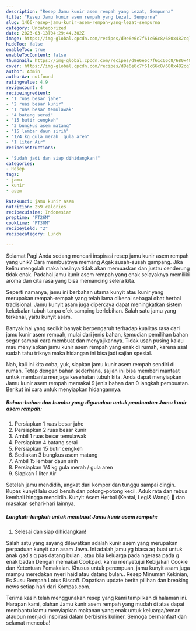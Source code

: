 ```yaml
---
description: "Resep Jamu kunir asem rempah yang Lezat, Sempurna"
title: "Resep Jamu kunir asem rempah yang Lezat, Sempurna"
slug: 1466-resep-jamu-kunir-asem-rempah-yang-lezat-sempurna
category: Uncategorized
date: 2023-03-13T04:29:44.302Z
image: https://img-global.cpcdn.com/recipes/d9e6e6c7f61c66c8/680x482cq70/jamu-kunir-asem-rempah-foto-resep-utama.jpg
hideToc: false
enableToc: true
enableTocContent: false
thumbnail: https://img-global.cpcdn.com/recipes/d9e6e6c7f61c66c8/680x482cq70/jamu-kunir-asem-rempah-foto-resep-utama.jpg
cover: https://img-global.cpcdn.com/recipes/d9e6e6c7f61c66c8/680x482cq70/jamu-kunir-asem-rempah-foto-resep-utama.jpg
author: Admin
authorAv: notfound
ratingvalue: 4.9
reviewcount: 4
recipeingredient:
- "1 ruas besar jahe"
- "2 ruas besar kunir"
- "1 ruas besar temulawak"
- "4 batang serai"
- "15 butir cengkeh"
- "3 bungkus asem matang"
- "15 lembar daun sirih"
- "1/4 kg gula merah  gula aren"
- "1 liter Air"
recipeinstructions:

- "Sudah jadi dan siap dihidangkan!"
categories:
- Resep
tags:
- jamu
- kunir
- asem

katakunci: jamu kunir asem 
nutrition: 259 calories
recipecuisine: Indonesian
preptime: "PT26M"
cooktime: "PT30M"
recipeyield: "2"
recipecategory: Lunch

---
```



Selamat Pagi Anda sedang mencari inspirasi resep jamu kunir asem rempah yang unik? Cara membuatnya memang Agak susah-susah gampang. Jika keliru mengolah maka hasilnya tidak akan memuaskan dan justru cenderung tidak enak. Padahal jamu kunir asem rempah yang enak selayaknya memiliki aroma dan cita rasa yang bisa memancing selera kita.


Seperti namanya, jamu ini berbahan utama kunyit atau kunir yang merupakan rempah-rempah yang telah lama dikenal sebagai obat herbal tradisional. Jamu kunyit asam juga dipercaya dapat meningkatkan sistem kekebalan tubuh tanpa efek samping berlebihan. Salah satu jamu yang terkenal, yaitu kunyit asam.

Banyak hal yang sedikit banyak berpengaruh terhadap kualitas rasa dari jamu kunir asem rempah, mulai dari jenis bahan, kemudian pemilihan bahan segar sampai cara membuat dan menyajikannya. Tidak usah pusing kalau mau menyiapkan jamu kunir asem rempah yang enak di rumah, karena asal sudah tahu triknya maka hidangan ini bisa jadi sajian spesial.


Nah, kali ini kita coba, yuk, siapkan jamu kunir asem rempah sendiri di rumah. Tetap dengan bahan sederhana, sajian ini bisa memberi manfaat untuk membantu menjaga kesehatan tubuh kita. Anda dapat menyiapkan Jamu kunir asem rempah memakai 9 jenis bahan dan 0 langkah pembuatan. Berikut ini cara untuk menyiapkan hidangannya.

<!--inarticleads1-->

##### Bahan-bahan dan bumbu yang digunakan untuk pembuatan Jamu kunir asem rempah:

1. Persiapkan 1 ruas besar jahe
1. Persiapkan 2 ruas besar kunir
1. Ambil 1 ruas besar temulawak
1. Persiapkan 4 batang serai
1. Persiapkan 15 butir cengkeh
1. Sediakan 3 bungkus asem matang
1. Ambil 15 lembar daun sirih
1. Persiapkan 1/4 kg gula merah / gula aren
1. Siapkan 1 liter Air


Setelah jamu mendidih, angkat dari kompor dan tunggu sampai dingin. Kupas kunyit lalu cuci bersih dan potong-potong kecil. Aduk rata dan rebus kembali hingga mendidih. Kunyit Asem Herbal (Kental, Legi&amp; Wangi) 🍵 dan masakan sehari-hari lainnya. 

<!--inarticleads2-->

##### Langkah-langkah untuk membuat Jamu kunir asem rempah:


1. Selesai dan siap dihidangkan!

Salah satu yang sayang dilewatkan adalah kunir asem yang merupakan perpaduan kunyit dan asam Jawa. Ini adalah jamu yg biasa aq buat untuk anak gadis q pas datang bulan , atau bila keluarga pada ngerasa pada g enak badan Dengan memakai Cookpad, kamu menyetujui Kebijakan Cookie dan Ketentuan Pemakaian. Khusus untuk perempuan, jamu kunyit asam juga mampu meredakan nyeri haid atau datang bulan.. Resep Minuman Kekinian, Es Susu Rempah Lotus Biscoff. Dapatkan update berita pilihan dan breaking news setiap hari dari Kompas.com. 

Terima kasih telah menggunakan resep yang kami tampilkan di halaman ini. Harapan kami, olahan Jamu kunir asem rempah yang mudah di atas dapat membantu kamu menyiapkan makanan yang enak untuk keluarga/teman ataupun menjadi inspirasi dalam berbisnis kuliner. Semoga bermanfaat dan selamat mencoba!
